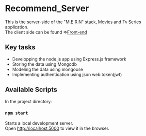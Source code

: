 # Recommend_Server
This is the server-side of the "M.E.R.N" stack, Movies and Tv Series application. \
The client side can be found =>[Front-end](https://github.com/noureddine8/Recommend_Client)
## Key tasks
* Developping the node.js app using Express.js framework
* Storing the data using Mongodb
* Modeling the data using mongoose
* Implementing authentication using json web token(jwt)
## Available Scripts
In the project directory:

### `npm start`
Starts a local development server. \
Open [http://localhost:5000](http://localhost:5000) to view it in the browser.

